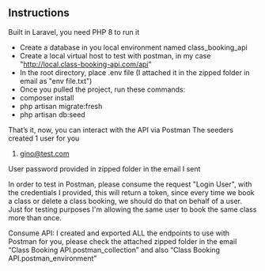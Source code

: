 ## Instructions

Built in Laravel, you need PHP 8 to run it
- Create a database in you local environment named class_booking_api
- Create a local virtual host to test with postman, in my case "http://local.class-booking-api.com/api"
- In the root directory, place .env file (I attached it in the zipped folder in email as "env file.txt")
- Once you pulled the project, run these commands:
- composer install
- php artisan migrate:fresh
- php artisan db:seed

That’s it, now, you can interact with the API via Postman
The seeders created 1 user for you

1. gino@test.com

User password provided in zipped folder in the email I sent

In order to test in Postman, please consume the request "Login User", with the credentials I provided, this will return a token, since every time we book a class or delete a class booking, we should do that on behalf of a user.
Just for testing purposes I'm allowing the same user to book the same class more than once.

Consume API:
I created and exported ALL the endpoints to use with Postman for you, please check the
attached zipped folder in the email “Class Booking API.postman_collection” and also “Class Booking API.postman_environment”
